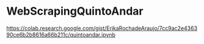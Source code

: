 # WebScrapingQuintoAndar
https://colab.research.google.com/gist/ErikaRochadeAraujo/7cc9ac2e436390ce6b2b8616a66b211c/quintoandar.ipynb
